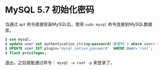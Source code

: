 # MySQL 5.7 初始化密码

当通过 `apt` 命令直接安装MySQL后，使用 `sudo mysql` 命令连接到MySQL数据库。

``` sql
$ use mysql;
$ update user set authentication_string=password('新密码') where user='root';
$ UPDATE user SET plugin='mysql_native_password'  WHERE User='root';
$ flush privileges;
```

退出，之后就能通过命令： `mysql -u root -p` 来登录了。
